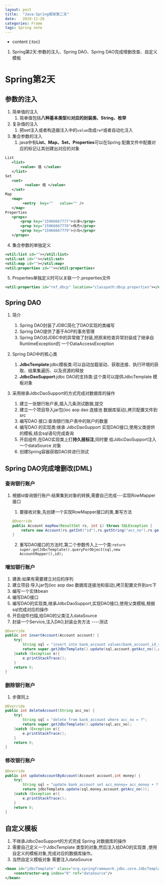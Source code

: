 ```yaml
---
layout: post
title:  "Java-Spring框架第二天"
date:   2019-11-26
categories: Frame
tags: Spring note
---
```


* content
{:toc}

1. Spring第2天:参数的注入、Spring DAO、Spring DAO完成增删改查、自定义模板










# Spring第2天
## 参数的注入
1. 简单值的注入 
    1. 简单值包括**八种基本类型**和**对应的封装类、String、枚举** 
2. 复杂值的注入
    1. 把set注入或者构造器注入中的`value`改成`ref`或者自动化注入 
3. 集合参数的注入 
    1. java中有**List、Map、Set、Properties**可以在Spring 配置文件中配置对应的标记让其创建出对应的对象

```xml
List 
   <list> 
       <value> 值 </value>
   </list>     
Set  
   <set>
         <value> 值 </value>
   </set>
Map 
   <map>
        <entry  key=""   value="" /> 
   </map> 
Properties 
   <props>
       <prop key="15966667777">小泽</prop> 
       <prop key="15966667778">伟杰</prop> 
       <prop key="15966667779">小马</prop> 
   </props>
```

4. 集合参数的单独定义

```xml
<util:list id=""></util:list>
<util:set id=""></util:set>
<util:map id=""></util:map>
<util:properties id=""></util:properties>
```

5. Properties单独定义时可以关联一个.properties文件

```xml
<util:properties id="ref_dbcp" location="classpath:dbcp.properties"></util:properties>
```

## Spring DAO
1. 简介
    1. Spring DAO封装了JDBC简化了DAO实现的类编写 
    2. Spring DAO提供了基于AOP的事务管理   
    3. Spring DAO对JDBC中的异常做了封装,把原来检查异常封装成了继承自RuntimeException的 一个DataAccessException

2. Spring DAO中的核心类 
    1. **JdbcTemplate**:jdbc模板类:可以自动加载驱动、获取连接、执行环境的获取、结果集遍历、以及资源的释放  
    2. **JdbcDaoSupport**:jdbc DAO的支持类:这个类可以提供JdbcTemplate 模板对象

3. 采用继承JdbcDaoSupport的方式完成对数据库的操作 
    1. 建立一张银行账户表,插入几条测试数据,提交
    2.  建立一个项目导入jar包(ioc aop dao 连接池 数据库驱动),拷贝配置文件到src 
    3.  编写DAO 接口:查询银行账户表中的账户的数量
    4.  编写DAO 的实现类:继承 JdbcDaoSupport 实现DAO接口,使用父类提供的模板,结合sql语句完成查询 
    5.  开启组件,在DAO实现类上打**持久层标注**,同时要 给JdbcDaoSupport注入一个dataSource 对象
    6. 创建Spring容器获取DAO并进行测试    

## Spring DAO完成增删改(DML)
### 查询银行账户 
1. 根据id查询银行账户:结果集到对象的转换,需要自己完成---实现RowMapper接口 
    1. 要接收对象,先创建一个实现RowMapper接口的类,重写方法

    ```java
    @Override
    public Account mapRow(ResultSet rs, int i) throws SQLException {
        return new Account(rs.getInt("id"),rs.getString("acc_no"),rs.getString("acc_password"),rs.getInt("acc_money"));
    }
    ```

    2. 重写DAO接口的方法时,第二个参数传入上一个类:`return super.getJdbcTemplate().queryForObject(sql,new AccountMapper(),id);`

### 增加银行账户 
1. 建表:如果有需要建立对应的序列 
2. 建立项目:导入jar包(ioc aop dao 数据库连接池和驱动),拷贝配置文件到src下 
3. 编写一个实体bean
4. 编写DAO接口 
5. 编写DAO的实现类,继承JdbcDaoSupport,实现DAO接口,使用父类模板,根据sql完成对应的操作 
6. 开启组件扫描,给DAO的父类注入dataSource 
7. 封装一个Service,注入DAO,封装业务方法 ----测试   

```java
@Override
public int insertAccount(Account account) {
    try{
        String sql = "insert into bank_account values(bank_account_id_seq.nextval,"+"?,?,?)";
        return super.getJdbcTemplate().update(sql,account.getAcc_no(),account.getAcc_password(),account.getAcc_money());
    }catch (Exception e){
        e.printStackTrace();
    }
    return 0;
}
```

### 删除银行账户
1. 步骤同上

```java
@Override
public int deleteAccount(String acc_no) {
    try{
        String sql = "delete from bank_account where acc_no = ?";
        return super.getJdbcTemplate().update(sql,acc_no);
    }catch (Exception e){
        e.printStackTrace();
    }
    return 0;
}
```

### 修改银行账户

```java
@Override
public int updateAccountByAccount(Account account,int money) {
    try{
        String sql = "update bank_account set acc_money= acc_money + ? where acc_no = ?";
        return jdbcTemplate.update(sql,money,account.getAcc_no());
    }catch (Exception e){
        e.printStackTrace();
    }
    return 0;
}
```

## 自定义模板
1. 不继承JdbcDaoSupport的方式完成 Spring 对数据库的操作 
2. 需要自己定义一个JdbcTemplate 类型的对象,然后注入给DAO的实现类 ,使用自定义的模板对象,完成对应的数据库操作。 
3. 当然自定义模板对象 需要注入dataSource 

```xml
<bean id="jdbcTemplate" class="org.springframework.jdbc.core.JdbcTemplate">
    <constructor-arg index="0" ref="dataSource"/>
</bean>
```

